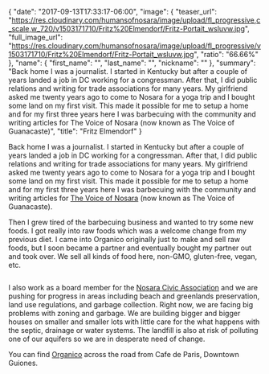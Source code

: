 {
  "date": "2017-09-13T17:33:17-06:00",
  "image": {
    "teaser_url": "https://res.cloudinary.com/humansofnosara/image/upload/fl_progressive,c_scale,w_720/v1503171710/Fritz%20Elmendorf/Fritz-Portait_wsluvw.jpg",
    "full_image_url": "https://res.cloudinary.com/humansofnosara/image/upload/fl_progressive/v1503171710/Fritz%20Elmendorf/Fritz-Portait_wsluvw.jpg",
    "ratio": "66.66%"
  },
  "name": {
    "first_name": "",
    "last_name": "",
    "nickname": ""
  },
  "summary": "Back home I was a journalist. I started in Kentucky but after a couple of years landed a job in DC working for a congressman. After that, I did public relations and writing for trade associations for many years. My girlfriend asked me twenty years ago to come to Nosara for a yoga trip and I bought some land on my first visit. This made it possible for me to setup a home and for my first three years here I was barbecuing with the community and writing articles for The Voice of Nosara (now known as The Voice of Guanacaste)",
  "title": "Fritz Elmendorf"
}
<p>
      Back home I was a journalist. I started in Kentucky but after a couple of years landed a job in DC working for a congressman. After that, I did public relations and writing for trade associations for many years. My girlfriend asked me twenty years ago to come to Nosara for a yoga trip and I bought some land on my first visit. This made it possible for me to setup a home and for my first three years here I was barbecuing with the community and writing articles for <a href='http://www.vozdeguanacaste.com/en'>The Voice of Nosara</a> (now known as The Voice of Guanacaste).
    </p>
    <p>
      Then I grew tired of the barbecuing business and wanted to try some new foods. I got really into raw foods which was a welcome change from my previous diet. I came into Organico originally just to make and sell raw foods, but I soon became a partner and eventually bought my partner out and took over. We sell all kinds of food here, non-GMO, gluten-free, vegan, etc.
    </p>
    <img src='https://res.cloudinary.com/humansofnosara/image/upload/fl_progressive/v1503170565/Fritz%20Elmendorf/Fritz-Action_c12qem.jpg' sizes='100vw' srcset='https://res.cloudinary.com/humansofnosara/image/upload/fl_progressive/v1503170565/Fritz%20Elmendorf/Fritz-Action_c12qem.jpg 1000w, https://res.cloudinary.com/humansofnosara/image/upload/fl_progressive,c_scale,w_720/v1503170565/Fritz%20Elmendorf/Fritz-Action_c12qem.jpg 720w' alt='' />
    <p>
      I also work as a board member for the <a href='http://www.nosaracivicassociation.com/'>Nosara Civic Association</a> and we are pushing for progress in areas including beach and greenlands preservation, land use regulations, and garbage collection. Right now, we are facing big problems with zoning and garbage. We are building bigger and bigger houses on smaller and smaller lots with little care for the what happens with the septic, drainage or water systems. The landfill is also at risk of polluting one of our aquifers so we are in desperate need of change.
    </p>
    <p class='article-detail__small-text'>
    You can find <a href='https://www.nosara.com/listings/organico-deli-market/'>Organico</a> across the road from Cafe de Paris, Downtown Guiones.
    </p>